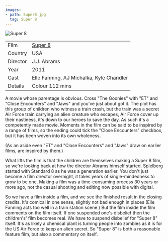 ```yaml
---
images:
- path: Super8.jpg
  tag: Super 8
---
```

![Super 8](Super8.jpg)

| | |
|-|-|
Film|[Super 8](https://www.imdb.com/title/tt1650062/)
Country|USA
Director|J.J. Abrams
Year|2011
Cast|Elle Fanning, AJ Michalka, Kyle Chandler
Details|Colour 112 mins

A movie whose
parentage is obvious.  Cross "The Goonies" with "ET" and "Close Encounters"
and "Jaws" and you've just about got it.  The plot has this group of
children who witness a train crash, but the train was a secret Air
Force train carrying an alien creature who escapes, Air Force cover up
their nastiness, it's down to our heroes to save the day.  As such it's
a competently made movie.  Moments in the film can be said to be
inspired by a range of films, so the ending could tick the "Close Encounters"
checkbox, but it has been woven into its own wholeness.

(As an aside even "ET" and "Close Encounters" and "Jaws" draw on
earlier films, are inspired by them.)

What lifts the film is that the children are themselves making a Super 8 film,
so we're looking back at how the director Abrams himself started.  Spielberg
started with Standard 8 as he was a generation earlier.  You don't just become
a film director overnight,
it takes years of single-mindedness to grow to be one.  Making a film was
a time-consuming process 30 years or more ago, not the casual shooting
and editing now possible with digital.

So we have a film inside a film, and we see the finished result in the
closing credits.  It's comical in one sense, slightly not bad enough in places
(Elle Fanning acts too well in a train station scene.)  But the film
inside the film comments on the film itself.  If one suspended one's disbelief
then the children's' film becomes real.  We have to suspend disbelief for
"Super 8" itself.  It's as likely a chemical plant is turning people
into zombies as it is for the US Air Force to keep an alien secret.
So "Super 8" is both a reasonable feature film, but also a
commentary on itself.
